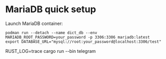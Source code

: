 # MariaDB quick setup

Launch MariaDB container:

```
podman run --detach --name dict_db --env MARIADB_ROOT_PASSWORD=your_password -p 3306:3306 mariadb:latest
export DATABASE_URL="mysql://root:your_password@localhost:3306/test"
```

RUST_LOG=trace cargo run --bin telegram
